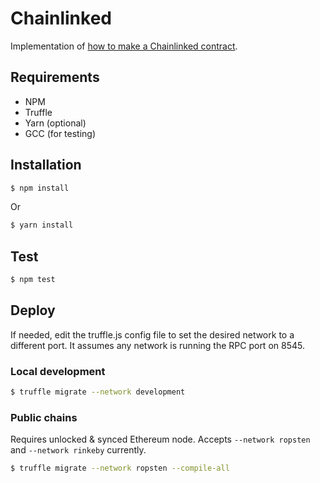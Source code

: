 # Chainlinked

Implementation of [how to make a Chainlinked contract](https://docs.chain.link/docs/getting-started).

## Requirements

- NPM
- Truffle
- Yarn (optional)
- GCC (for testing)

## Installation

```bash
$ npm install
```

Or

```bash
$ yarn install
```

## Test

```bash
$ npm test
```

## Deploy

If needed, edit the truffle.js config file to set the desired network to a different port. It assumes any network is running the RPC port on 8545.

### Local development

```bash
$ truffle migrate --network development
```

### Public chains

Requires unlocked & synced Ethereum node. Accepts `--network ropsten` and `--network rinkeby` currently.

```bash
$ truffle migrate --network ropsten --compile-all
```